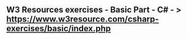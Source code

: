 ## W3 Resources exercises - Basic Part - C# - > https://www.w3resource.com/csharp-exercises/basic/index.php
